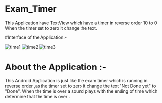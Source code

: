 # Exam_Timer

This Application have TextView which have a timer in reverse order 10 to 0
When the timer set to zero it change the text.

#Interface of the Application:-

![time1](https://user-images.githubusercontent.com/117963273/230651298-a1130d9c-63fe-4263-ab79-72e53b11061e.jpg)
![time2](https://user-images.githubusercontent.com/117963273/230651306-1a2e6d32-2bda-412d-8716-5a0754331b8d.jpg)
![time3](https://user-images.githubusercontent.com/117963273/230651320-5141b6c8-ef3e-48c3-9bdb-5dc3aa4e8816.jpg)


# About the Application :-

This Android Application is just like the exam timer which is running in reverse order ,as the timer set to zero it change the text 
"Not Done yet" to "Done".
When the time is over a sound plays with the ending of time which determine that the time is over . 
